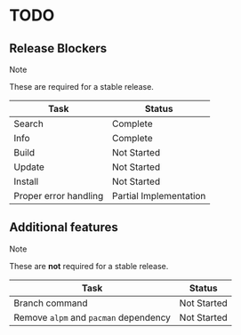 # TODO

## Release Blockers

> [!NOTE]
> These are required for a stable release.

| Task    | Status      |
|---------|-------------|
| Search  | Complete        |
| Info    | Complete        |
| Build   | Not Started |
| Update  | Not Started |
| Install | Not Started |
| Proper error handling | Partial Implementation |

## Additional features

> [!NOTE]
> These are **not** required for a stable release.

| Task                              | Status      |
|-----------------------------------|-------------|
| Branch command                    | Not Started |
| Remove `alpm` and `pacman` dependency | Not Started |
